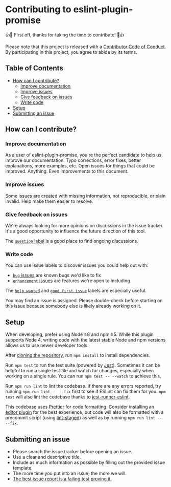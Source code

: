 # Contributing to eslint-plugin-promise

:+1::tada: First off, thanks for taking the time to contribute! :tada::+1:

Please note that this project is released with a
[Contributor Code of Conduct](CODE_OF_CONDUCT.md). By participating in this
project, you agree to abide by its terms.

## Table of Contents

<!-- START doctoc generated TOC please keep comment here to allow auto update -->
<!-- DON'T EDIT THIS SECTION, INSTEAD RE-RUN doctoc TO UPDATE -->

- [How can I contribute?](#how-can-i-contribute)
  - [Improve documentation](#improve-documentation)
  - [Improve issues](#improve-issues)
  - [Give feedback on issues](#give-feedback-on-issues)
  - [Write code](#write-code)
- [Setup](#setup)
- [Submitting an issue](#submitting-an-issue)

<!-- END doctoc generated TOC please keep comment here to allow auto update -->

## How can I contribute?

### Improve documentation

As a user of eslint-plugin-promise, you're the perfect candidate to help us
improve our documentation. Typo corrections, error fixes, better explanations,
more examples, etc. Open issues for things that could be improved. Anything.
Even improvements to this document.

### Improve issues

Some issues are created with missing information, not reproducible, or plain
invalid. Help make them easier to resolve.

### Give feedback on issues

We're always looking for more opinions on discussions in the issue tracker. It's
a good opportunity to influence the future direction of this tool.

The
[`question` label](https://github.com/eslint-community/eslint-plugin-promise/labels/question)
is a good place to find ongoing discussions.

### Write code

You can use issue labels to discover issues you could help out with:

- [`bug` issues](https://github.com/eslint-community/eslint-plugin-promise/labels/bug)
  are known bugs we'd like to fix
- [`enhancement` issues](https://github.com/eslint-community/eslint-plugin-promise/labels/enhancement)
  are features we're open to including

The
[`help wanted`](https://github.com/eslint-community/eslint-plugin-promise/labels/help%20wanted)
and
[`good first issue`](https://github.com/eslint-community/eslint-plugin-promise/labels/good%20first%20issue)
labels are especially useful.

You may find an issue is assigned. Please double-check before starting on this
issue because somebody else is likely already working on it.

## Setup

When developing, prefer using Node ≥8 and npm ≥5. While this plugin supports
Node 4, writing code with the latest stable Node and npm versions allows us to
use newer developer tools.

After
[cloning the repository](https://help.github.com/articles/cloning-a-repository/),
run `npm install` to install dependencies.

Run `npm test` to run the test suite (powered by
[Jest](https://facebook.github.io/jest/)). Sometimes it can be helpful to run a
single test file and watch for changes, especially when working on a single
rule. You can run `npm test -- --watch` to achieve this.

Run `npm run lint` to lint the codebase. If there are any errors reported, try
running `npm run lint -- --fix` first to see if ESLint can fix them for you.
`npm test` will also lint the codebase thanks to
[jest-runner-eslint](https://github.com/jest-community/jest-runner-eslint).

This codebase uses [Prettier](http://prettier.io/) for code formatting. Consider
installing an [editor plugin](https://prettier.io/docs/en/editors.html) for the
best experience, but code will also be formatted with a precommit script (using
[lint-staged](https://github.com/okonet/lint-staged)) as well as by running
`npm run lint -- --fix`.

## Submitting an issue

- Please search the issue tracker before opening an issue.
- Use a clear and descriptive title.
- Include as much information as possible by filling out the provided issue
  template.
- The more time you put into an issue, the more we will.
- [The best issue report is a failing test proving it.](https://twitter.com/sindresorhus/status/579306280495357953)
